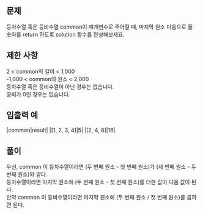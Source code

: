 ## 문제

등차수열 혹은 등비수열 common이 매개변수로 주어질 때, 마지막 원소 다음으로 올 숫자를 return 하도록 solution 함수를 완성해보세요.

## 제한 사항

2 < common의 길이 < 1,000  
-1,000 < common의 원소 < 2,000  
등차수열 혹은 등비수열이 아닌 경우는 없습니다.  
공비가 0인 경우는 없습니다.

## 입출력 예

|common|result|
|[1, 2, 3, 4]|5|
|[2, 4, 8]|16|

## 풀이

우선, common 이 등차수열이라면 (두 번째 원소 - 첫 번째 원소)가 (세 번째 원소 - 두 번째 원소)와 같다.  
등차수열이라면 마지막 원소에 (두 번째 원소 - 첫 번째 원소)를 더한 값이 다음 값이 된다.  
만약 common 이 등비수열이라면 마지막 원소에 (두 번째 원소 / 첫 번째 원소)를 곱하면 된다.
